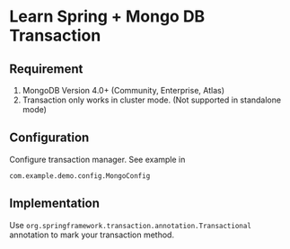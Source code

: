 # Learn Spring + Mongo DB Transaction

## Requirement
1. MongoDB Version 4.0+ (Community, Enterprise, Atlas)
2. Transaction only works in cluster mode. (Not supported in standalone mode)

## Configuration
Configure transaction manager. See example in
```
com.example.demo.config.MongoConfig
```

## Implementation
Use `org.springframework.transaction.annotation.Transactional` annotation to mark your transaction method.

